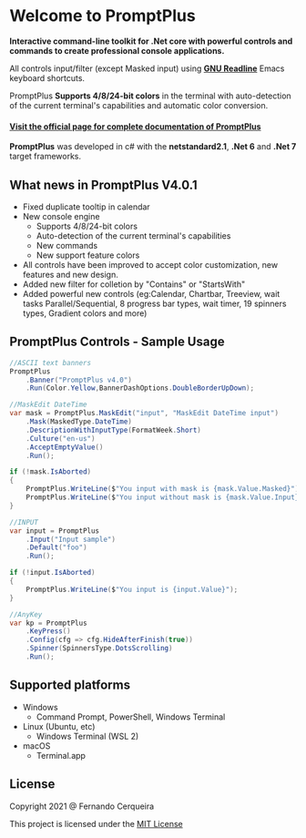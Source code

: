 # **Welcome to PromptPlus**

**Interactive command-line toolkit for .Net core with powerful controls and commands to create professional console applications.**

All controls input/filter (except Masked input) using [**GNU Readline**](https://en.wikipedia.org/wiki/GNU_Readline) Emacs keyboard shortcuts.  

PromptPlus **Supports 4/8/24-bit colors** in the terminal with auto-detection of the current terminal's capabilities and automatic color conversion.

#### [Visit the official page for complete documentation of PromptPlus](https://fracerqueira.github.io/PromptPlus)

**PromptPlus** was developed in c# with the **netstandard2.1**, **.Net 6** and **.Net 7** target frameworks.

## What news in PromptPlus V4.0.1
- Fixed duplicate tooltip in calendar
- New console engine
    - Supports 4/8/24-bit colors
    - Auto-detection of the current terminal's capabilities
    - New commands
    - New support feature colors
- All controls have been improved to accept color customization, new features and new design.
- Added new filter for colletion by "Contains" or "StartsWith"
- Added powerful new controls (eg:Calendar, Chartbar, Treeview, wait tasks Parallel/Sequential, 8 progress bar types, wait timer, 19 spinners types, Gradient colors and more)

## **PromptPlus Controls - Sample Usage**

```csharp
//ASCII text banners
PromptPlus
    .Banner("PromptPlus v4.0")
    .Run(Color.Yellow,BannerDashOptions.DoubleBorderUpDown);

//MaskEdit DateTime
var mask = PromptPlus.MaskEdit("input", "MaskEdit DateTime input")
    .Mask(MaskedType.DateTime)
    .DescriptionWithInputType(FormatWeek.Short)
    .Culture("en-us")
    .AcceptEmptyValue()
    .Run();

if (!mask.IsAborted)
{
    PromptPlus.WriteLine($"You input with mask is {mask.Value.Masked}");
    PromptPlus.WriteLine($"You input without mask is {mask.Value.Input}");
}    

//INPUT
var input = PromptPlus
    .Input("Input sample")
    .Default("foo")
    .Run();

if (!input.IsAborted)
{
    PromptPlus.WriteLine($"You input is {input.Value}");
}

//AnyKey
var kp = PromptPlus
    .KeyPress()
    .Config(cfg => cfg.HideAfterFinish(true))
    .Spinner(SpinnersType.DotsScrolling)
    .Run();
```

## **Supported platforms**

- Windows
    - Command Prompt, PowerShell, Windows Terminal
- Linux (Ubuntu, etc)
    - Windows Terminal (WSL 2)
- macOS
    - Terminal.app

## **License**

Copyright 2021 @ Fernando Cerqueira

This project is licensed under the [MIT License](https://github.com/FRACerqueira/PromptPlus/blob/master/LICENSE)

